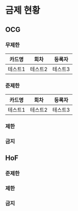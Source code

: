 # 금제 현황

## OCG
### 무제한
|카드명|회차|등록자|
|---|---|---|
|테스트1|테스트2|테스트3|

### 준제한
|카드명|회차|등록자|
|---|---|---|
|테스트1|테스트2|테스트3|
### 제한
### 금지

## HoF
### 준제한
### 제한
### 금지

